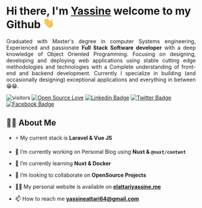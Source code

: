 <h1>
    Hi there, I'm <a href="https://www.elattariyassine.me/"><strong>Yassine</strong></a> welcome to my Github <img src="https://github.com/ELATTARIYassine/ELATTARIYassine/blob/master/Hi.gif" width="30px">
</h1>

<p style="text-align: justify;">
Graduated with Master's degree in computer Systems engineering, Experienced and passionate <strong>Full Stack Software developer</strong> with a deep knowledge of Object Oriented Programming. Focusing on designing, developing and deploying web applications using stable cutting edge methodologies and technologies with a Complete understanding of front-end and backend development.
Currently I specialize in building (and occasionally designing) exceptional applications and everything in between 😁😁.
</p>

![visitors](https://visitor-badge.laobi.icu/badge?page_id=ELATTARIYassine.ELATTARIYassine)
[![Open Source Love](https://badges.frapsoft.com/os/v1/open-source.svg?v=102)](https://github.com/ellerbrock/open-source-badge/)
[![Linkedin Badge](https://img.shields.io/badge/-LinkedIn-blue?style=flat-square&logo=Linkedin&logoColor=white&link)](https://www.linkedin.com/in/elattari-yassine/)
[![Twitter  Badge](https://img.shields.io/badge/Twitter-%231877F2.svg?&style=flat-square&logo=twitter&logoColor=white)](https://twitter.com/ELATTARIYassine)
[![Facebook  Badge](https://img.shields.io/badge/Email-%231877F2.svg?&style=flat-square&logo=gmail&logoColor=white)](mailto:yassineattari64@gmail.com)

## 🙋‍♂️ About Me

- ⚡ My current stack is **Laravel & Vue JS**

- 🔭 I’m currently working on Personal Blog using **Nuxt & `@nuxt/content`**

- 🌱 I’m currently learning **Nuxt & Docker**

- 👯 I’m looking to collaborate on **OpenSource Projects**

- 👨‍💻 My personal website is available on **[elattariyassine.me](https://www.elattariyassine.me/)**

- 📫 How to reach me **yassineattari64@gmail.com**
